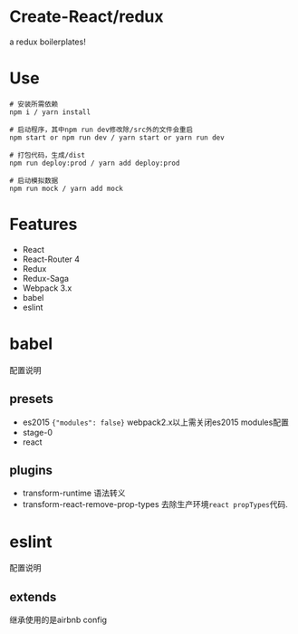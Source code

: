# Create-React/redux
a redux boilerplates!

# Use

```
# 安装所需依赖
npm i / yarn install

# 启动程序，其中npm run dev修改除/src外的文件会重启
npm start or npm run dev / yarn start or yarn run dev

# 打包代码，生成/dist
npm run deploy:prod / yarn add deploy:prod

# 启动模拟数据
npm run mock / yarn add mock

```

# Features
- React
- React-Router 4
- Redux
- Redux-Saga
- Webpack 3.x
- babel
- eslint

# babel
配置说明

## presets
- es2015 `{"modules": false}` webpack2.x以上需关闭es2015 modules配置
- stage-0
- react

## plugins
- transform-runtime 语法转义
- transform-react-remove-prop-types 去除生产环境`react propTypes`代码.

# eslint
配置说明

## extends
继承使用的是airbnb config


